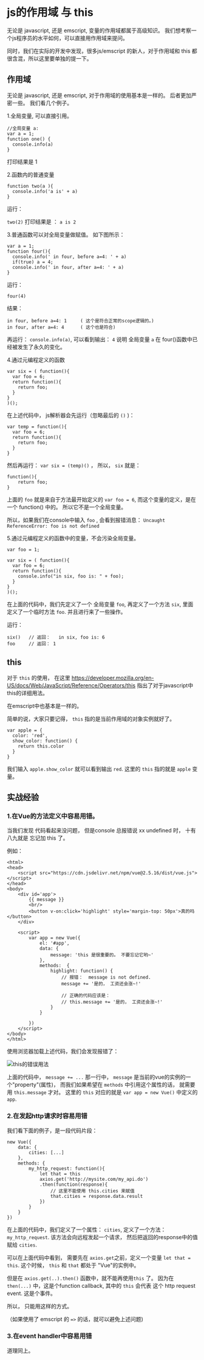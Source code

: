 # js的作用域 与 this

无论是 javascript, 还是 emscript, 变量的作用域都属于高级知识。 我们想考察一个js程序员的水平如何，可以直接用作用域来提问。 

同时，我们在实际的开发中发现，很多js/emscript 的新人，对于作用域和 this 都很含混，所以这里要单独的提一下。

## 作用域

无论是 javascript, 还是 emscript, 对于作用域的使用基本是一样的。 后者更加严密一些。 我们看几个例子。

1.全局变量, 可以直接引用。 

```
//全局变量 a:
var a = 1;
function one() {
  console.info(a) 
}
```

打印结果是 1 

2.函数内的普通变量

```
function two(a ){
  console.info('a is' + a)
}
```

运行： 

`two(2)` 打印结果是 ：  `a is 2` 

3.普通函数可以对全局变量做赋值。 如下图所示：

```
var a = 1;
function four(){
  console.info(' in four, before a=4: ' + a)
  if(true) a = 4;
  console.info(' in four, after a=4: ' + a)
}
```

运行： 

```
four(4)
```

结果： 

```
in four, before a=4: 1     ( 这个是符合正常的scope逻辑的。)
in four, after a=4: 4      ( 这个也是符合)
```

再运行： `console.info(a)`, 可以看到输出： `4`  说明 全局变量 `a` 在 four()函数中已经被发生了永久的变化。

4.通过元编程定义的函数

```
var six = ( function(){
  var foo = 6;
  return function(){
    return foo;
  }
}
)();
```

在上述代码中， js解析器会先运行（忽略最后的 `()` )：  

```
var temp = function(){
  var foo = 6;
  return function(){
    return foo;
  }
}
```

然后再运行：  `var six = (temp)()`  ， 所以， `six` 就是：

```
function(){
	return foo;
}
```

上面的 `foo` 就是来自于方法最开始定义的 `var foo = 6`, 而这个变量的定义，是在一个 function() 中的。 所以它不是一个全局变量。  

所以，如果我们在console中输入 `foo` , 会看到报错消息： `Uncaught ReferenceError: foo is not defined`


5.通过元编程定义的函数中的变量，不会污染全局变量。

```
var foo = 1;

var six = ( function(){
  var foo = 6;
  return function(){
    console.info("in six, foo is: " + foo);
  }
}
)();
```

在上面的代码中，我们先定义了一个 全局变量 `foo`, 再定义了一个方法 `six`, 里面定义了一个临时方法 `foo`.   并且进行来了一些操作。 

运行：

```
six()   // 返回：   in six, foo is: 6
foo     // 返回： 1
```



## this

对于 `this` 的使用， 在这里 https://developer.mozilla.org/en-US/docs/Web/JavaScript/Reference/Operators/this  指出了对于javascript中this的详细用法。  

在emscript中也基本是一样的。

简单的说，大家只要记得， `this` 指的是当前作用域的对象实例就好了。

```
var apple = {
  color: 'red',
  show_color: function() {
    return this.color
  }
}
```

我们输入  `apple.show_color` 就可以看到输出 `red`.   这里的 `this` 指的就是 `apple` 变量。


## 实战经验

### 1.在Vue的方法定义中容易用错。

当我们发现 代码看起来没问题， 但是console 总报错说 xx undefined 时， 十有八九就是 忘记加 this 了。

例如： 

```
<html>
<head>
	<script src="https://cdn.jsdelivr.net/npm/vue@2.5.16/dist/vue.js"></script>
</head>
<body>
	<div id='app'>
		{{ message }}
		<br/>
		<button v-on:click='highlight' style='margin-top: 50px'>真的吗</button>
	</div>

	<script>
		var app = new Vue({
			el: '#app', 
			data: {
				message: 'this 是很重要的。 不要忘记它哟~'
			},
			methods:  {
				highlight: function() {
					// 报错：  message is not defined. 
					message += '是的， 工资还会涨~!'

					// 正确的代码应该是：
					// this.message += '是的， 工资还会涨~!'
				}
			}

		})
	</script>
</body>
</html>
```

使用浏览器加载上述代码，我们会发现报错了：

![this的错误用法](./images/scope_without_this.png)

上面的代码中， `message += ...` 那一行中， `message` 是当前的vue的实例的一个"property"(属性)， 而我们如果希望在 `methods` 中引用这个属性的话，
就需要用 `this.message` 才对。 这里的 `this` 对应的就是  `var app = new Vue()` 中定义的 `app`. 

### 2.在发起http请求时容易用错

我们看下面的例子，是一段代码片段：

```
new Vue({
	data: {
		cities: [...]
	},
	methods: {
		my_http_request: function(){
			let that = this
			axios.get('http://mysite.com/my_api.do')
			.then(function(response){
	            // 这里不能使用 this.cities 来赋值
			    that.cities = response.data.result
			})
		}	
	}
})

```

在上面的代码中，我们定义了一个属性： `cities`, 定义了一个方法： `my_http_request`.  该方法会向远程发起一个请求， 
然后把返回的response中的值赋给 `cities`. 

可以在上面代码中看到， 需要先在 `axios.get`之前，定义一个变量 `let that = this`.  这个时候， `this` 和 `that` 都处于 "Vue"的实例中。

但是在 `axios.get(..).then()` 函数中，就不能再使用`this` 了。 因为在 `then(...)` 中，这是个function callback, 其中的 `this` 会代表
这个 http request event. 这是个事件。  

所以， 只能用这样的方式。 

（如果使用了 emscript 的 `=>` 的话，就可以避免上述问题)

### 3.在event handler中容易用错

道理同上。 


